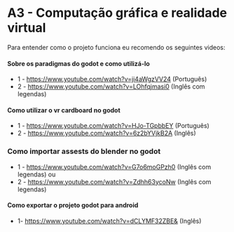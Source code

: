 # A3 - Computação gráfica e realidade virtual

Para entender como o projeto funciona eu recomendo os seguintes videos:
#### Sobre os paradigmas do godot e como utilizá-lo
- 1 - https://www.youtube.com/watch?v=ji4aWgzVV24 (Português)
- 2 - https://www.youtube.com/watch?v=LOhfqjmasi0 (Inglês com legendas)

#### Como utilizar o vr cardboard no godot
 - 1 - https://www.youtube.com/watch?v=HJo-TGpbbEY (Português)
 - 2 - https://www.youtube.com/watch?v=6z2bYVjkB2A (Inglês)

### Como importar assests do blender no godot
 - 1 - https://www.youtube.com/watch?v=G7o6moGPzh0 (Inglês com legendas) 
ou 
 - 2 - https://www.youtube.com/watch?v=Zdhh63ycoNw (Inglês com legendas)

#### Como exportar o projeto godot para android
- 1- https://www.youtube.com/watch?v=dCLYMF32ZBE& (Inglês)
